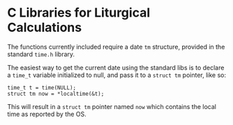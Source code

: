 C Libraries for Liturgical Calculations
=======================================

The functions currently included require a date `tm` structure,
provided in the standard `time.h` library.

The easiest way to get the current date using the standard libs is to
declare a `time_t` variable initialized to null, and pass it to a
`struct tm` pointer, like so:

	time_t t = time(NULL);
	struct tm now = *localtime(&t);

This will result in a `struct tm` pointer named `now` which contains
the local time as reported by the OS.
